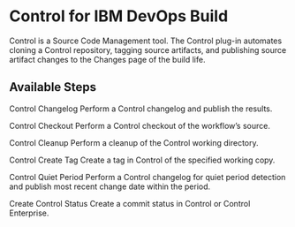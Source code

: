 
Control for IBM DevOps Build
===========================

Control is a Source Code Management tool. The Control plug-in automates cloning a Control repository, tagging source artifacts, and publishing source artifact changes to the Changes page of the build life.


Available Steps
---------------

Control Changelog Perform a Control changelog and publish the results.

Control Checkout Perform a Control checkout of the workflow’s source.

Control Cleanup Perform a cleanup of the Control working directory.

Control Create Tag Create a tag in Control of the specified working copy.

Control Quiet Period Perform a Control changelog for quiet period detection and publish most recent change date within the period.

Create Control Status Create a commit status in Control or Control Enterprise.


